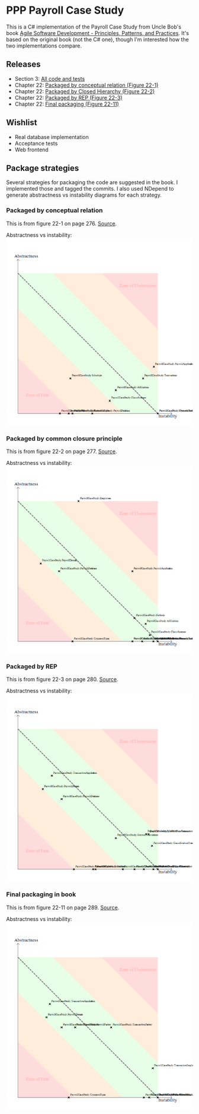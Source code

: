 # PPP Payroll Case Study
This is a C# implementation of the Payroll Case Study from Uncle Bob's book [Agile Software Development - Principles, Patterns, and Practices](http://www.amazon.com/Software-Development-Principles-Patterns-Practices/dp/0135974445).
It's based on the original book (not the C# one), though I'm interested how the two implementations compare.


## Releases
* Section 3: [All code and tests](https://github.com/FreekPaans/PPPPayrollCaseStudy/tree/done-with-section-3)
* Chapter 22: [Packaged by conceptual relation (Figure 22-1)](https://github.com/FreekPaans/PPPPayrollCaseStudy/tree/package-by-conceptual-relation)
* Chapter 22: [Packaged by Closed Hierarchy (Figure 22-2)](https://github.com/FreekPaans/PPPPayrollCaseStudy/tree/package-by-closed-hierarchy)
* Chapter 22: [Packaged by REP (Figure 22-3)](https://github.com/FreekPaans/PPPPayrollCaseStudy/tree/packaged-by-rep)
* Chapter 22: [Final packaging (Figure 22-11)](https://github.com/FreekPaans/PPPPayrollCaseStudy/tree/package-final)

## Wishlist
* Real database implementation
* Acceptance tests
* Web frontend

## Package strategies

Several strategies for packaging the code are suggested in the book. I implemented those and tagged the commits. I also used NDepend to generate abstractness vs instability diagrams for each strategy.

### Packaged by conceptual relation
This is from figure 22-1 on page 276. [Source](https://github.com/FreekPaans/PPPPayrollCaseStudy/tree/package-by-conceptual-relation).

Abstractness vs instability:
![](Metrics/PackagedByConceptualRelation.png)

### Packaged by common closure principle
This is from figure 22-2 on page 277. [Source](https://github.com/FreekPaans/PPPPayrollCaseStudy/tree/package-by-closed-hierarchy).

Abstractness vs instability:
![](Metrics/PackagedByClosedPackageHierarchy.png)

### Packaged by REP
This is from figure 22-3 on page 280. [Source](https://github.com/FreekPaans/PPPPayrollCaseStudy/tree/packaged-by-rep).

Abstractness vs instability:
![](Metrics/PackagedByREP.png)

### Final packaging in book
This is from figure 22-11 on page 289. [Source](https://github.com/FreekPaans/PPPPayrollCaseStudy/tree/package-final).

Abstractness vs instability:
![](Metrics/FinalPackaging.png)
